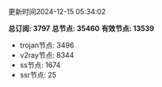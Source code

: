 更新时间2024-12-15 05:34:02

**总订阅: 3797**
**总节点: 35460**
**有效节点: 13539**
- trojan节点: 3496
- v2ray节点: 8344
- ss节点: 1674
- ssr节点: 25
